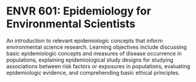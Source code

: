 # ENVR 601: Epidemiology for Environmental Scientists

An introduction to relevant epidemiologic concepts that inform environmental science research. Learning objectives include discussing basic epidemiologic concepts and measures of disease occurrence in populations, explaining epidemiological study designs for studying associations between risk factors or exposures in populations, evaluating epidemiologic evidence, and comprehending basic ethical principles.
